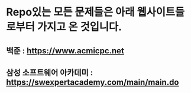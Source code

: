 # Repo있는 모든 문제들은 아래 웹사이트들로부터 가지고 온 것입니다.



## 백준 : https://www.acmicpc.net

## 삼성 소프트웨어 아카데미 : https://swexpertacademy.com/main/main.do

